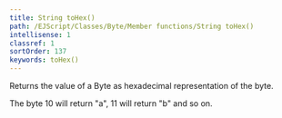 ```yaml
---
title: String toHex()
path: /EJScript/Classes/Byte/Member functions/String toHex()
intellisense: 1
classref: 1
sortOrder: 137
keywords: toHex()
---
```


Returns the value of a Byte as hexadecimal representation of the byte.

The byte 10 will return "a", 11 will return "b" and so on.


